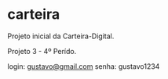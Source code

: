 # carteira
Projeto inicial da Carteira-Digital.

Projeto 3 - 4º Perído.

login: gustavo@gmail.com
senha: gustavo1234
